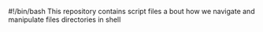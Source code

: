 #!/bin/bash
This repository contains script files a bout how we navigate and manipulate files directories in shell
